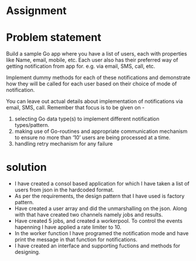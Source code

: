 # Assignment
# Problem statement
Build a sample Go app where you have a list of users, each with properties like Name, email, mobile, etc. 
Each user also has their preferred way of getting notification from app for. e.g. via email, SMS, call, etc.
 
Implement dummy methods for each of these notifications and demonstrate how they will be called for each user based on their choice of mode of notification.
 
You can leave out actual details about implementation of notifications via email, SMS, call.
Remember that focus is to be given on - 
 
1. selecting Go data type(s) to implement different notification types/pattern.
2. making use of Go-routines and appropriate communication mechanism to ensure no more than ‘10’ users are being processed at a time.
3. handling retry mechanism for any failure 

# solution
- I have created a consol based application for which I have taken a list of users from json in the hardcoded format. 
- As per the requirements, the design pattern that I have used is factory pattern.
- Have created a user array and did the unmarshalling on the json. Along with that have created two channels namely jobs and results.
- Have created 5 jobs, and created a workerpool. To control the events hapenning I have applied a rate limiter to 10.
- In the worker function I have programed the notification mode and have print the message in that function for notifications. 
- I have created an interface and supporting fuctions and methods for designing.  
